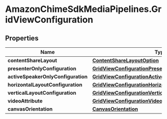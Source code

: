 # AmazonChimeSdkMediaPipelines.GridViewConfiguration

## Properties

Name | Type | Description | Notes
------------ | ------------- | ------------- | -------------
**contentShareLayout** | [**ContentShareLayoutOption**](ContentShareLayoutOption.md) |  | 
**presenterOnlyConfiguration** | [**GridViewConfigurationPresenterOnlyConfiguration**](GridViewConfigurationPresenterOnlyConfiguration.md) |  | [optional] 
**activeSpeakerOnlyConfiguration** | [**GridViewConfigurationActiveSpeakerOnlyConfiguration**](GridViewConfigurationActiveSpeakerOnlyConfiguration.md) |  | [optional] 
**horizontalLayoutConfiguration** | [**GridViewConfigurationHorizontalLayoutConfiguration**](GridViewConfigurationHorizontalLayoutConfiguration.md) |  | [optional] 
**verticalLayoutConfiguration** | [**GridViewConfigurationVerticalLayoutConfiguration**](GridViewConfigurationVerticalLayoutConfiguration.md) |  | [optional] 
**videoAttribute** | [**GridViewConfigurationVideoAttribute**](GridViewConfigurationVideoAttribute.md) |  | [optional] 
**canvasOrientation** | [**CanvasOrientation**](CanvasOrientation.md) |  | [optional] 


